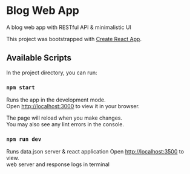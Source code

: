 # Blog Web App
A blog web app with RESTful API & minimalistic UI

This project was bootstrapped with [Create React App](https://github.com/facebook/create-react-app).

## Available Scripts

In the project directory, you can run:

### `npm start`

Runs the app in the development mode.\
Open [http://localhost:3000](http://localhost:3000) to view it in your browser.

The page will reload when you make changes.\
You may also see any lint errors in the console.

### `npm run dev`

Runs data.json server & react application 
Open [http://localhost:3500](http://localhost:3500) to view.\
web server and response logs in terminal

